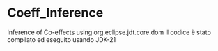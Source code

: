 # Coeff_Inference
Inference of Co-effects using org.eclipse.jdt.core.dom
Il codice è stato compilato ed eseguito usando JDK-21

